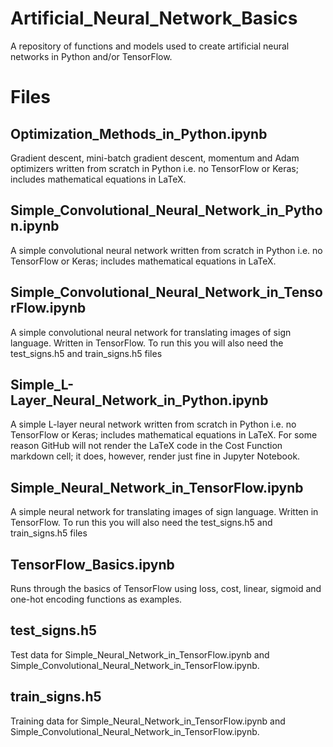 # Artificial_Neural_Network_Basics

A repository of functions and models used to create artificial neural networks in Python and/or TensorFlow.

# Files

## Optimization_Methods_in_Python.ipynb

Gradient descent, mini-batch gradient descent, momentum and Adam optimizers written from scratch in Python i.e. no TensorFlow or Keras; includes mathematical equations in LaTeX. 


## Simple_Convolutional_Neural_Network_in_Python.ipynb

A simple convolutional neural network written from scratch in Python i.e. no TensorFlow or Keras; includes mathematical equations in LaTeX. 

## Simple_Convolutional_Neural_Network_in_TensorFlow.ipynb

A simple convolutional neural network for translating images of sign language.  Written in TensorFlow.  To run this you will also need the test_signs.h5 and train_signs.h5 files

## Simple_L-Layer_Neural_Network_in_Python.ipynb

A simple L-layer neural network written from scratch in Python i.e. no TensorFlow or Keras; includes mathematical equations in LaTeX.  For some reason GitHub will not render the LaTeX code in the Cost Function markdown cell; it does, however, render just fine in Jupyter Notebook.

## Simple_Neural_Network_in_TensorFlow.ipynb

A simple neural network for translating images of sign language.  Written in TensorFlow.  To run this you will also need the test_signs.h5 and train_signs.h5 files

## TensorFlow_Basics.ipynb

Runs through the basics of TensorFlow using loss, cost, linear, sigmoid and one-hot encoding functions as examples.

## test_signs.h5

Test data for Simple_Neural_Network_in_TensorFlow.ipynb and Simple_Convolutional_Neural_Network_in_TensorFlow.ipynb.

## train_signs.h5

Training data for Simple_Neural_Network_in_TensorFlow.ipynb and Simple_Convolutional_Neural_Network_in_TensorFlow.ipynb.
